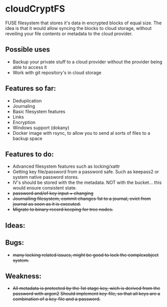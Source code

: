 # cloudCryptFS

FUSE filesystem that stores it's data in encrypted blocks of equal size.
The idea is that it would allow syncing the blocks to cloud storage, without reveiling your file contents or metadata to the cloud provider.

## Possible uses
- Backup your private stuff to a cloud provider without the provider being able to access it
- Work with git repository's in cloud storage

## Features so far:
- Deduplication
- Journaling
- Basic filesystem features
- Links
- Encryption
- Windows support (dokany)
- Docker image with rsync, to allow you to send al sorts of files to a backup space


## Features to do:
- Advanced filesystem features such as locking/xattr
- Getting key file/password from a password safe. Such as keepass2 or system native password stores.
- IV's should be stored with the the metadata. NOT with the bucket... this would ensure consistent state.
- ~~password and/of key input + changing~~
- ~~Journalling filesystem, commit changes 1st to a journal, evict from journal as soon as it is executed.~~
- ~~Migrate to binary record keeping for tree nodes.~~


## Ideas:

## Bugs:

- ~~many locking related issues, might be good to lock the complexobject system.~~

## Weakness:

- ~~All metadata is protected by the 1st stage key, wich is derived from the password with argon2~~
   ~~Should implement key-file, so that all keys are a combination of a key-file and a password.~~

